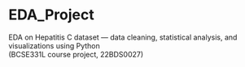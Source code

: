 # EDA_Project
EDA on Hepatitis C dataset — data cleaning, statistical analysis, and visualizations using Python
<br>
(BCSE331L course project, 22BDS0027)
